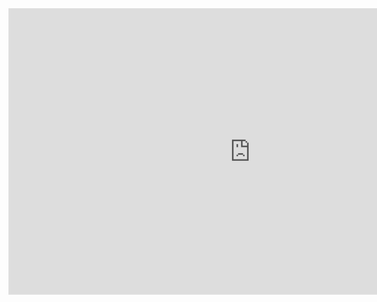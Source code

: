 <iframe src="https://docs.google.com/presentation/d/e/2PACX-1vTgQKAGYwpn-QxFV6-jAIeBZ-e4i3ZvIyLhI1YiWjCtaWGU5xVbhTV7qe96H40adpTRZdKdpdf3uqm3/embed?start=false&loop=false&delayms=3000" frameborder="0" width="960" height="569" allowfullscreen="true" mozallowfullscreen="true" webkitallowfullscreen="true"></iframe>
